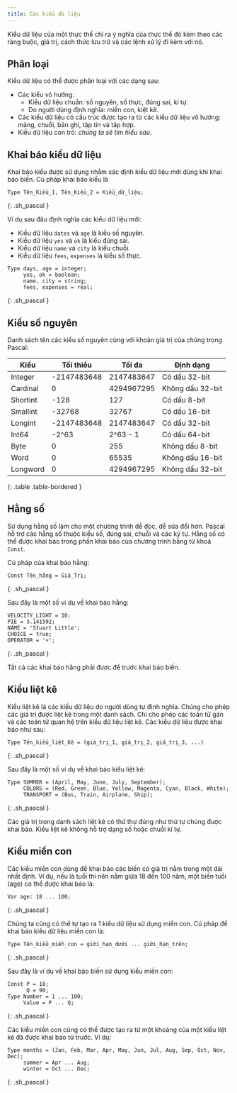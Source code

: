```yaml
---
title: Các kiểu dữ liệu
---
```


Kiểu dữ liệu của một thực thể chỉ ra ý nghĩa của thực thể đó kèm theo các ràng buộc, giá trị, cách thức lưu trữ và các lệnh xử lý đi kèm với nó.

## Phân loại

Kiểu dữ liệu có thể được phân loại với các dạng sau:
- Các kiểu vô hướng: 
	+ Kiểu dữ liệu chuẩn: số nguyên, số thực, đúng sai, kí tự.
	+ Do người dùng định nghĩa: miền con, kiệt kê.
- Các kiểu dữ liệu có cấu trúc được tạo ra từ các kiểu dữ liệu vô hướng: mảng, chuỗi, bản ghi, tập tin và tập hợp.
- Kiểu dữ liệu con trỏ: *chúng ta sẽ tìm hiểu sau*.

## Khai báo kiểu dữ liệu

Khai báo kiểu được sử dụng nhằm xác định kiểu dữ liệu mới dùng khi khai báo biến. Cú pháp khai báo kiểu là

```
Type Tên_Kiểu_1, Tên_Kiểu_2 = Kiểu_dữ_liệu;
```
{: .sh_pascal }

Ví dụ sau đâu định nghĩa các kiểu dữ liệu mới:
- Kiểu dữ liệu `dates` và `age` là kiểu số nguyên.
- Kiểu dữ liệu `yes` và `ok` là kiểu đúng sai.
- Kiểu dữ liệu `name` và `city` là kiểu chuỗi.
- Kiểu dữ liệu `fees`, `expenses` là kiểu số thực.

```
Type days, age = integer;
     yes, ok = boolean;
     name, city = string;
     fees, expenses = real;
```
{: .sh_pascal }

## Kiểu số nguyên

Danh sách tên các kiểu số nguyên cùng với khoản giá trị của chúng trong Pascal:

|   Kiểu	   |  Tối thiểu		|   Tối đa		|   Định dạng		 |
|--------------|----------------|---------------|--------------------|
|   Integer	   |  -2147483648	|   2147483647	|   Có dấu 32-bit	 |
|   Cardinal   |  0				|   4294967295	|   Không dấu 32-bit |
|   Shortint   |  -128			|   127			|   Có dấu 8-bit	 |
|   Smallint   |  -32768		|   32767		|   Có dấu 16-bit	 |
|   Longint	   |  -2147483648	|   2147483647	|   Có dấu 32-bit	 |
|   Int64	   |  -2^63			|   2^63 - 1	|   Có dấu 64-bit	 |
|   Byte	   |  0				|   255			|   Không dấu 8-bit	 |
|   Word	   |  0				|   65535		|   Không dấu 16-bit |
|   Longword   |  0				|   4294967295	|   Không dấu 32-bit |
{: .table .table-bordered }

## Hằng số

Sử dụng hằng số làm cho một chương trình dễ đọc, dễ sửa đổi hơn. Pascal hỗ trợ các hằng số thuộc kiểu số, đúng sai, chuỗi và các ký tự. Hằng số có thể được khai báo trong phần khai báo của chương trình bằng từ khoá `Const`.

Cú pháp của khai báo hằng:

```
Const Tên_hằng = Giá_Trị;
```
{: .sh_pascal }

Sau đây là một số ví dụ về khai báo hằng:

```
VELOCITY_LIGHT = 10;
PIE = 3.141592;
NAME = 'Stuart Little';
CHOICE = true;
OPERATOR = '+';
```
{: .sh_pascal }

Tất cả các khai báo hằng phải được để trước khai báo biến.

## Kiểu liệt kê

Kiểu liệt kê là các kiểu dữ liệu do người dùng tự định nghĩa. Chúng cho phép các giá trị được liệt kê trong một danh sách. Chỉ cho phép các toán tử gán và các toán tử quan hệ trên kiểu dữ liệu liệt kê. Các kiểu dữ liệu được khai báo như sau:

```
Type Tên_kiểu_liệt_Kê = (giá_trị_1, giá_trị_2, giá_trị_3, ...)
```
{: .sh_pascal }

Sau đây là một số ví dụ về khai báo kiểu liệt kê:

```
Type SUMMER = (April, May, June, July, September);
     COLORS = (Red, Green, Blue, Yellow, Magenta, Cyan, Black, White);
     TRANSPORT = (Bus, Train, Airplane, Ship);
```
{: .sh_pascal }

Các giá trị trong danh sách liệt kê có thứ thự đúng như thứ tự chúng được khai báo. Kiểu liệt kê không hỗ trợ dạng số hoặc chuỗi kí tự.

## Kiểu miền con

Các kiểu miền con dùng để khai báo các biến có giá trị nằm trong một dải nhất định. Ví dụ, nếu là tuổi thì nên nằm giữa 18 đến 100 năm, một biến tuổi (age) có thể được khai báo là:

```
Var age: 18 ... 100;
```
{: .sh_pascal }

Chúng ta cũng có thế tự tạo ra 1 kiểu dữ liệu sử dụng miền con. Cú pháp để khai báo kiểu dữ liệu miền con là:

```
Type Tên_kiểu_miền_con = giới_hạn_dưới ... giới_hạn_trên;
```
{: .sh_pascal }

Sau đây là ví dụ về khai báo biến sử dụng kiểu miền con:

```
Const P = 18;
      Q = 90;
Type Number = 1 ... 100;
     Value = P ... Q;
```
{: .sh_pascal }

Các kiểu miền con cũng có thể được tạo ra từ một khoảng của một kiểu liệt kê đã được khai báo từ trước. Ví dụ:

```
Type months = (Jan, Feb, Mar, Apr, May, Jun, Jul, Aug, Sep, Oct, Nov, Dec);
     summer = Apr ... Aug;
     winter = Oct ... Dec;
```
{: .sh_pascal }